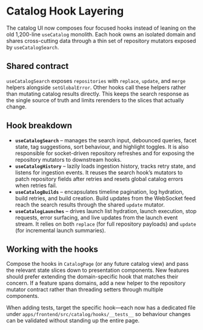 # Catalog Hook Layering

The catalog UI now composes four focused hooks instead of leaning on the old 1,200-line `useCatalog` monolith. Each hook owns an isolated domain and shares cross-cutting data through a thin set of repository mutators exposed by `useCatalogSearch`.

## Shared contract

`useCatalogSearch` exposes `repositories` with `replace`, `update`, and `merge` helpers alongside `setGlobalError`. Other hooks call these helpers rather than mutating catalog results directly. This keeps the search response as the single source of truth and limits rerenders to the slices that actually change.

## Hook breakdown

- **`useCatalogSearch`** – manages the search input, debounced queries, facet state, tag suggestions, sort behaviour, and highlight toggles. It is also responsible for socket-driven repository refreshes and for exposing the repository mutators to downstream hooks.
- **`useCatalogHistory`** – lazily loads ingestion history, tracks retry state, and listens for ingestion events. It reuses the search hook’s mutators to patch repository fields after retries and resets global catalog errors when retries fail.
- **`useCatalogBuilds`** – encapsulates timeline pagination, log hydration, build retries, and build creation. Build updates from the WebSocket feed reach the search results through the shared `update` mutator.
- **`useCatalogLaunches`** – drives launch list hydration, launch execution, stop requests, error surfacing, and live updates from the launch event stream. It relies on both `replace` (for full repository payloads) and `update` (for incremental launch summaries).

## Working with the hooks

Compose the hooks in `CatalogPage` (or any future catalog view) and pass the relevant state slices down to presentation components. New features should prefer extending the domain-specific hook that matches their concern. If a feature spans domains, add a new helper to the repository mutator contract rather than threading setters through multiple components.

When adding tests, target the specific hook—each now has a dedicated file under `apps/frontend/src/catalog/hooks/__tests__` so behaviour changes can be validated without standing up the entire page.
